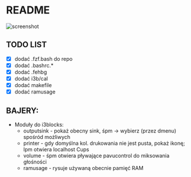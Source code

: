 # README

![screenshot](https://user-images.githubusercontent.com/26608084/83359846-4dd0f200-a37d-11ea-92be-03226a5e16b0.png)


## TODO LIST
* [x] dodać .fzf.bash do repo
* [x] dodać .bashrc.*
* [x] dodać .fehbg
* [x] dodać i3b/cal
* [x] dodać makefile
* [x] dodać ramusage

## BAJERY:
* Moduły do i3blocks:
	* outputsink - pokaż obecny sink, śpm → wybierz (przez dmenu) spośród możliwych
	* printer - gdy domyślna kol. drukowania nie jest pusta, pokaż ikonę; lpm otwiera localhost Cups
	* volume - śpm otwiera pływające pavucontrol do miksowania głośności
	* ramusage - rysuje używaną obecnie pamięć RAM
